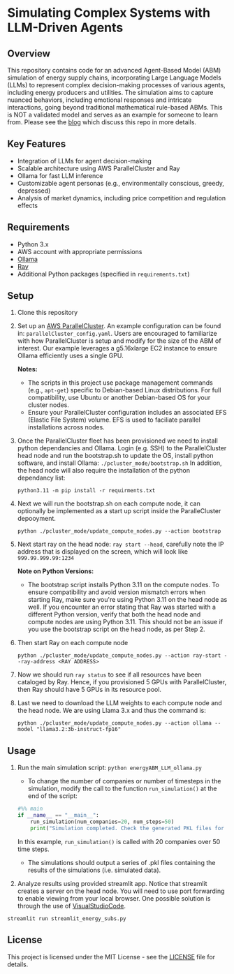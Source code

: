 # Simulating Complex Systems with LLM-Driven Agents

## Overview

This repository contains code for an advanced Agent-Based Model (ABM) simulation of energy supply chains, incorporating Large Language Models (LLMs) to represent complex decision-making processes of various agents, including energy producers and utilities. The simulation aims to capture nuanced behaviors, including emotional responses and intricate interactions, going beyond traditional mathematical rule-based ABMs. This is NOT a validated model and serves as an example for someone to learn from. Please see the [blog](www.google.com) which discuss this repo in more details. 

## Key Features

- Integration of LLMs for agent decision-making
- Scalable architecture using AWS ParallelCluster and Ray
- Ollama for fast LLM inference
- Customizable agent personas (e.g., environmentally conscious, greedy, depressed)
- Analysis of market dynamics, including price competition and regulation effects

## Requirements

- Python 3.x
- AWS account with appropriate permissions
- [Ollama](https://ollama.com/)
- [Ray](https://www.ray.io/)
- Additional Python packages (specified in `requirements.txt`)

## Setup

1. Clone this repository
2. Set up an [AWS ParallelCluster](https://docs.aws.amazon.com/parallelcluster/latest/ug/pcui-using-v3.html).
    An example configuration can be found in: ```parallelCluster_config.yaml```. Users are encouraged to familiarize with how ParallelCluster is setup and modify for the size of the ABM of interest. Our example leverages a g5.16xlarge EC2 instance to ensure Ollama efficiently uses a single GPU. 

    **Notes:** 
    - The scripts in this project use package management commands (e.g., `apt-get`) specific to Debian-based Linux distributions. For full compatibility, use Ubuntu or another Debian-based OS for your cluster nodes.
    - Ensure your ParallelCluster configuration includes an associated EFS (Elastic File System) volume. EFS is used to faciliate parallel installations across nodes.
3. Once the ParallelCluster fleet has been provisioned we need to install python dependancies and Ollama.  Login (e.g. SSH) to the ParallelCluster head node and run the bootstrap.sh to update the OS, install python software, and install Ollama:
```./pcluster_mode/bootstrap.sh```
In addition, the head node will also require the installation of the python dependancy list:

    ```python3.11 -m pip install -r requirments.txt```

4. Next we will run the bootstrap.sh on each compute node, it can optionally be implemented as a start up script inside the ParalleCluster depooyment. 

    ```python ./pcluster_mode/update_compute_nodes.py --action bootstrap```

5. Next start ray on the head node: ```ray start --head```, carefully note the IP address that is displayed on the screen, which will look like ```999.99.999.99:1234```

    **Note on Python Versions:**
    - The bootstrap script installs Python 3.11 on the compute nodes. To ensure compatibility and avoid version mismatch errors when starting Ray, make sure you're using Python 3.11 on the head node as well. If you encounter an error stating that Ray was started with a different Python version, verify that both the head node and compute nodes are using Python 3.11. This should not be an issue if you use the bootstrap script on the head node, as per Step 2.
6. Then start Ray on each compute node 

    ```python ./pcluster_mode/update_compute_nodes.py --action ray-start --ray-address <RAY ADDRESS>```

7. Now we should run ```ray status``` to see if all resources have been cataloged by Ray.  Hence, if you provisioned 5 GPUs with ParallelCluster, then Ray should have 5 GPUs in its resource pool. 
8. Last we need to download the LLM weights to each compute node and the head node.  We are using Llama 3.x and thus the command is: 

    ```python ./pcluster_mode/update_compute_nodes.py --action ollama --model "llama3.2:3b-instruct-fp16"```

## Usage

1. Run the main simulation script: `python energyABM_LLM_ollama.py`
    - To change the number of companies or number of timesteps in the simulation, modify the call to the function `run_simulation()` at the end of the script:
    ```python
    #%% main
    if __name__ == "__main__":
        run_simulation(num_companies=20, num_steps=50)    
        print("Simulation completed. Check the generated PKL files for saved data.")
    ```

    In this example, `run_simulation()` is called with 20 companies over 50 time steps.
    - The simulations should output a series of .pkl files containing the results of the simulations (i.e. simulated data).
2. Analyze results using provided streamlit app. Notice that streamlit creates a server on the head node.  You will need to use port forwarding to enable viewing from your local browser. One possible solution is through the use of [VisualStudioCode](https://code.visualstudio.com/docs/editor/port-forwarding).

```streamlit run streamlit_energy_subs.py```

## License

This project is licensed under the MIT License - see the [LICENSE](LICENSE) file for details.

